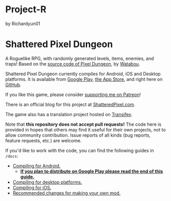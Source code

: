 # Project-R
by Richardyun01


# Shattered Pixel Dungeon

A Roguelike RPG, with randomly generated levels, items, enemies, and traps! Based on the [source code of Pixel Dungeon](https://github.com/00-Evan/pixel-dungeon-gradle), by [Watabou](https://www.watabou.ru).

Shattered Pixel Dungeon currently compiles for Android, iOS and Desktop platforms. It is available from [Google Play](https://play.google.com/store/apps/details?id=com.shatteredpixel.shatteredpixeldungeon), [the App Store](https://apps.apple.com/app/shattered-pixel-dungeon/id1563121109), and right here on [GitHub](https://github.com/00-Evan/shattered-pixel-dungeon/releases).

If you like this game, please consider [supporting me on Patreon](https://www.patreon.com/ShatteredPixel)!

There is an official blog for this project at [ShatteredPixel.com](https://www.shatteredpixel.com).

The game also has a translation project hosted on [Transifex](https://www.transifex.com/shattered-pixel/shattered-pixel-dungeon/).

Note that **this repository does not accept pull requests!** The code here is provided in hopes that others may find it useful for their own projects, not to allow community contribution. Issue reports of all kinds (bug reports, feature requests, etc.) are welcome.

If you'd like to work with the code, you can find the following guides in `/docs`:
- [Compiling for Android.](docs/getting-started-android.md)
    - **[If you plan to distribute on Google Play please read the end of this guide.](docs/getting-started-android.md#distributing-your-apk)**
- [Compiling for desktop platforms.](docs/getting-started-desktop.md)
- [Compiling for iOS.](docs/getting-started-ios.md)
- [Recommended changes for making your own mod.](docs/recommended-changes.md)